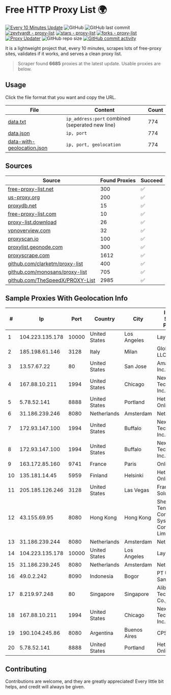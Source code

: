 
# Free HTTP Proxy List 🌍

[![Every 10 Minutes Update](https://github.com/mertguvencli/http-proxy-list/actions/workflows/main.yml/badge.svg?branch=main)](https://github.com/mertguvencli/http-proxy-list/actions/workflows/main.yml)
![GitHub](https://img.shields.io/github/license/mertguvencli/http-proxy-list)
![GitHub last commit](https://img.shields.io/github/last-commit/mertguvencli/http-proxy-list)
[![zevtyardt - proxy-list](https://img.shields.io/static/v1?label=zevtyardt&message=proxy-list&color=blue&logo=github)](https://github.com/zevtyardt/proxy-list "Go to GitHub repo")
[![stars - proxy-list](https://img.shields.io/github/stars/zevtyardt/proxy-list?style=social)](https://github.com/zevtyardt/proxy-list)
[![forks - proxy-list](https://img.shields.io/github/forks/zevtyardt/proxy-list?style=social)](https://github.com/zevtyardt/proxy-list)
[![Proxy Updater](https://github.com/zevtyardt/proxy-list/workflows/Proxy%20Updater/badge.svg)](https://github.com/zevtyardt/proxy-list/actions?query=workflow:"Proxy+Updater")
![GitHub repo size](https://img.shields.io/github/repo-size/zevtyardt/proxy-list)
[![GitHub commit activity](https://img.shields.io/github/commit-activity/m/zevtyardt/proxy-list?logo=commits)](https://github.com/zevtyardt/proxy-list/commits/main)

It is a lightweight project that, every 10 minutes, scrapes lots of free-proxy sites, validates if it works, and serves a clean proxy list.

> Scraper found **6685** proxies at the latest update. Usable proxies are below.

## Usage

Click the file format that you want and copy the URL.

|File|Content|Count|
|----|-------|-----|
|[data.txt](https://raw.githubusercontent.com/mertguvencli/http-proxy-list/main/proxy-list/data.txt)|`ip_address:port` combined (seperated new line)|774|
|[data.json](https://raw.githubusercontent.com/mertguvencli/http-proxy-list/main/proxy-list/data.json)|`ip, port`|774|
|[data-with-geolocation.json](https://raw.githubusercontent.com/mertguvencli/http-proxy-list/main/proxy-list/data-with-geolocation.json)|`ip, port, geolocation`|774|

## Sources

|Source|Found Proxies|Succeed|
|------|-------------|-------|
|[free-proxy-list.net](https://free-proxy-list.net)|300|✅|
|[us-proxy.org](https://www.us-proxy.org)|200|✅|
|[proxydb.net](http://proxydb.net)|15|✅|
|[free-proxy-list.com](https://free-proxy-list.com/?page=&port=&type%5B%5D=http&type%5B%5D=https&up_time=0&search=Search)|10|✅|
|[proxy-list.download](https://www.proxy-list.download/HTTP)|26|✅|
|[vpnoverview.com](https://vpnoverview.com/privacy/anonymous-browsing/free-proxy-servers)|32|✅|
|[proxyscan.io](https://www.proxyscan.io)|100|✅|
|[proxylist.geonode.com](https://proxylist.geonode.com/api/proxy-list?limit=300&page=1&sort_by=lastChecked&sort_type=desc&protocols=http,https)|300|✅|
|[proxyscrape.com](https://api.proxyscrape.com/v2/?request=displayproxies&protocol=http&timeout=10000&country=all&ssl=all&anonymity=all)|1612|✅|
|[github.com/clarketm/proxy-list](https://raw.githubusercontent.com/clarketm/proxy-list/master/proxy-list-raw.txt)|400|✅|
|[github.com/monosans/proxy-list](https://raw.githubusercontent.com/monosans/proxy-list/main/proxies/http.txt)|705|✅|
|[github.com/TheSpeedX/PROXY-List](https://raw.githubusercontent.com/TheSpeedX/PROXY-List/master/http.txt)|2985|✅|


## Sample Proxies With Geolocation Info

|#|Ip|Port|Country|City|Internet Service Provider|
|-|--|----|-------|----|-------------------------|
|1|104.223.135.178|10000|United States|Los Angeles|LayerHost|
|2|185.198.61.146|3128|Italy|Milan|Global Router LLC|
|3|13.57.67.22|80|United States|San Jose|Amazon.com, Inc.|
|4|167.88.10.211|1994|United States|Chicago|Nexeon Technologies, Inc.|
|5|5.78.52.141|8888|United States|Portland|Hetzner Online GmbH|
|6|31.186.239.246|8080|Netherlands|Amsterdam|NetSkope Inc|
|7|172.93.147.100|1994|United States|Buffalo|Nexeon Technologies, Inc.|
|8|172.93.147.100|1994|United States|Buffalo|Nexeon Technologies, Inc.|
|9|163.172.85.160|9741|France|Paris|Online S.A.S.|
|10|135.181.14.45|5959|Finland|Helsinki|Hetzner Online GmbH|
|11|205.185.126.246|3128|United States|Las Vegas|FranTech Solutions|
|12|43.155.69.95|8080|Hong Kong|Hong Kong|Shenzhen Tencent Computer Systems Company Limited|
|13|31.186.239.244|8080|Netherlands|Amsterdam|NetSkope Inc|
|14|104.223.135.178|10000|United States|Los Angeles|LayerHost|
|15|31.186.239.245|8080|Netherlands|Amsterdam|NetSkope Inc|
|16|49.0.2.242|8090|Indonesia|Bogor|PT Usaha Adi Sanggoro|
|17|8.219.97.248|80|Singapore|Singapore|Alibaba (US) Technology Co., Ltd.|
|18|167.88.10.211|1994|United States|Chicago|Nexeon Technologies, Inc.|
|19|190.104.245.86|8080|Argentina|Buenos Aires|CPS|
|20|5.78.52.141|8888|United States|Portland|Hetzner Online GmbH|



## Contributing

Contributions are welcome, and they are greatly appreciated! Every
little bit helps, and credit will always be given.

